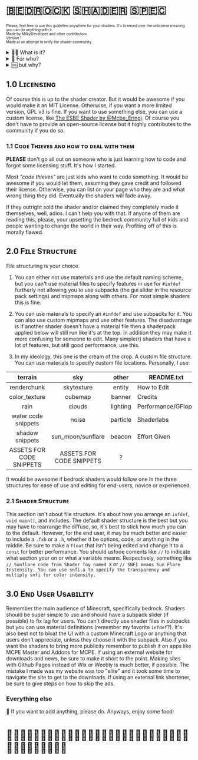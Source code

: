 # 🇧​🇪​🇩​🇷​🇴​🇨​🇰​ 🇸​🇭​🇦​🇩​🇪​🇷​ 🇸​🇵​🇪​🇨​

<sub><sup>Please, feel free to use this guideline anywhere for your shaders. It's licensed over the unlicense meaning you can do anything with it.<br>Made by MilkyDeveloper and other contributors<br> Version 1<br>Made at an attempt to unify the shader community</sup></sub>

<details close>
<summary>🤷‍♀️ What is it?</summary>
Well, for me it's something like a <i>quality standard</i>. If my shaders don't meet the requirements I wont redistribute them or endorse them. For others, it may mean that the shaders have good performance, less bugs, a better QA, or you can freely edit them, for those looking to.
</details>

<details close>
<summary>🤨 For who?</summary>
Me and whoever else in the 🌐 wants flexible and stable shader to use, modify, and make. All my shaders will follow the guidelines. If your doing so, please let me know so in the issues tab.
</details>

<details close>
<summary>🆒 but why?</summary>
I constantly see rifts and complaints in the Bedrock Shader community. There's three types of people. The left are people who are outright ignorant to the idea of <i>modifications</i> and <i>adaptations</i>. The middle ones either are users who don't care or people that believe modifications are fine with appropriate credit. The right are people who endorse modifications that are made without credit. This specification intends to make everyone believe that shaders are pieces of code that can be used, modified, and moderated with appropriate guidelines.
</details>

## 1.0 Lɪᴄᴇɴsɪɴɢ
Of course this is up to the shader creator. But it would be awesome if you would make it an MIT License. Otherwise, if you want a more limited version, GPL v3 is fine. If you want to use something else, you can use a custom license, like [The ESBE Shader by @Mcbe_Eringi](https://mcpedl.com/esbe-2g/). Of course you don't have to provide an open-source license but it highly contributes to the community if you do so.

### 1.1 Cᴏᴅᴇ Tʜɪᴇᴠᴇs ᴀɴᴅ ʜᴏᴡ ᴛᴏ ᴅᴇᴀʟ ᴡɪᴛʜ ᴛʜᴇᴍ
**PLEASE** don't go all out on someone who is just learning how to code and forgot some licensing stuff. It's how I started.

Most *"code thieves"* are just kids who want to code something. It would be awesome if you would let them, assuming they gave credit and followed their license. Otherwise, you can list on your page who they are and what wrong thing they did. Eventually the shaders will fade away.

If they outright sold the shader and/or claimed they completely made it themselves, well, adios. I can't help you with that. If anyone of them are reading this, please, your upsetting the bedrock community full of kids and people wanting to change the world in their way. Profiting off of this is morally flawed.

## 2.0 Fɪʟᴇ Sᴛʀᴜᴄᴛᴜʀᴇ
File structuring is your choice. 

1. You can either not use materials and use the default naming scheme, but you can't use material files to specify features in use for `#infdef` furtherly not allowing you to use subpacks (the gui slider in the resource pack settings) and mipmaps along with others. For most simple shaders this is fine.

2. You can use materials to specify an `#infdef` and use subpacks for it. You can also use custom mipmaps and use other features. The disadvantage is if another shader doesn't have a material file then a shaderpack applied below will still run like it's at the top. In addition they may make it more confusing for someone to edit.  Many simple(r) shaders that have a lot of features, but still good performance, use this.

3. In my ideology, this one is the cream of the crop. A custom file structure. You can use materials to specify custom file locations. Personally, I use:

|          terrain         |            sky           |   other  | README.txt         | LICENSE.txt      |
|:------------------------:|:------------------------:|:--------:|--------------------|------------------|
| renderchunk              | skytexture               | entity   | How to Edit        | MIT              |
| color_texture            | cubemap                  | banner   | Credits            | GPL              |
| rain                     | clouds                   | lighting | Performance/GFlops | AGPL             |
| water code snippets      | noise                    | particle | Shaderlabs         | Creative Commons |
| shadow snippets          | sun_moon/sunflare        | beacon   | Effort Given       | Custom License   |
| ASSETS FOR CODE SNIPPETS | ASSETS FOR CODE SNIPPETS | ?        |                    |                  |

It would be awesome if bedrock shaders would follow one in the three structures for ease of use and editing for end-users, novice or experienced.



### 2.1 Sʜᴀᴅᴇʀ Sᴛʀᴜᴄᴛᴜʀᴇ
This section isn't about file structure. It's about how you arrange an `infdef`, `void main()`, and includes. The default shader structure is the best but you may have to rearrange the diffuse, so, it's best to stick how much you can to the default. However, for the end user, it may be much better and easier to include a `.fxh` or a `.h`, whether it be options, code, or anything in the middle. Be sure to make a `float` that isn't being edited and change it to a `const` for better performance. You should usfooe coments like `//` to indicate what section your on or what a variable means. Respectively, something like `// Sunflare code from Shader Toy named X` or `// SNFI means Sun Flare Instensity. You can use snfi.a to specify the transparency and multiply snfi for color intensity.`

## 3.0 Eɴᴅ Usᴇʀ Usᴀʙɪʟɪᴛʏ
Remember the main audience of Minecraft, specifically bedrock. Shaders should be super simple to use and should have a subpack slider (if possible) to fix lag for users. You can't directly use shader files in subpacks but you can use material definitions (remember my favorite `infdef`?). It's also best not to bloat the UI with a custom Minecraft Logo or anything that users don't appreciate, unless they choose it with the subpack. Also if you want the shaders to bring more publicity remember to publish it on apps like MCPE Master and Addons for MCPE. If using an external website for downloads and news, be sure to make it short to the point. Making sites with Github Pages instead of Wix or Weebly is much better, if possible. The mistake I made was my website was too "elite" and it took some time to navigate the site to get to the downloads. If using an external link shortener, be sure to give steps on how to skip the ads.

### Everything else
🎉 If you want to add anything, please do. Anyways, enjoy some food: 

# 🍔🍕🍖🍗🍚🍜🍝🍞🍟🍠🍣🍤🍩🍪🍰🍴🍅🍇🍈🍉🍊🍌🍍🍒🍓🍲🥐🥑🥒🥓🥔🥕🥖🥗🥘🥙
